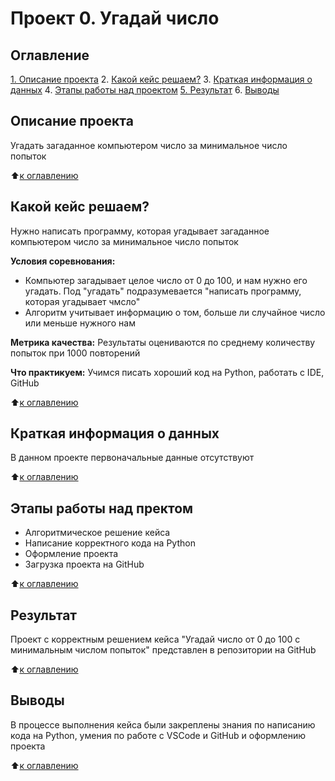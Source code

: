 # Проект 0. Угадай число

## Оглавление
[1. Описание проекта](https://github.com/Maria-27A/game/blob/main/project_0/README.md#Описание_проекта)
2. [Какой кейс решаем?](https://github.com/Maria-27A/game/tree/main/project_0/README.md#Какой-кейс-решаем)
3. [Краткая информация о данных](https://github.com/Maria-27A/game/tree/main/project_0/README.md#Краткая-информация-о-данных)
4. [Этапы работы над проектом](https://github.com/Maria-27A/game/tree/main/project_0/README.md#Этапы-работы-над-проектом)
[5. Результат](https://github.com/Maria-27A/game/tree/main/project_0/README.md#Результат)
6. [Выводы](https://github.com/Maria-27A/game/blob/main/project_0/README.md#Выводы)

## Описание проекта
Угадать загаданное компьютером число за минимальное число попыток

:arrow_up:[к оглавлению](https://github.com/Maria-27A/game/tree/main/project_0/README.md#Оглавление)

## Какой кейс решаем?
Нужно написать программу, которая угадывает загаданное компьютером число за минимальное число попыток

**Условия соревнования:**
- Компьютер загадывает целое число от 0 до 100, и нам нужно его угадать. Под "угадать" подразумевается "написать программу, которая угадывает чмсло"
- Алгоритм учитывает информацию о том, больше ли случайное число или меньше нужного нам

**Метрика качества:**
Результаты оцениваются по среднему количеству попыток при 1000 повторений

**Что практикуем:**
Учимся писать хороший код на Python, работать с IDE, GitHub

:arrow_up:[к оглавлению](https://github.com/Maria-27A/game/tree/main/project_0/README.md#Оглавление)

## Краткая информация о данных
В данном проекте первоначальные данные отсутствуют

:arrow_up:[к оглавлению](https://github.com/Maria-27A/game/tree/main/project_0/README.md#Оглавление)

## Этапы работы над пректом
- Алгоритмическое решение кейса
- Написание корректного кода на Python
- Оформление проекта
- Загрузка проекта на GitHub 

:arrow_up:[к оглавлению](https://github.com/Maria-27A/game/tree/main/project_0/README.md#Оглавление)

## Результат
Проект c корректным решением кейса "Угадай число  от 0 до 100 с минимальным числом попыток" представлен в репозитории на GitHub

:arrow_up:[к оглавлению](https://github.com/Maria-27A/game/tree/main/project_0/README.md#Оглавление)

## Выводы
В процессе выполнения кейса были закреплены знания по написанию кода на Python, умения по работе с VSCode и GitHub и оформлению проекта

:arrow_up:[к оглавлению](https://github.com/Maria-27A/game/tree/main/project_0/README.md#Оглавление)